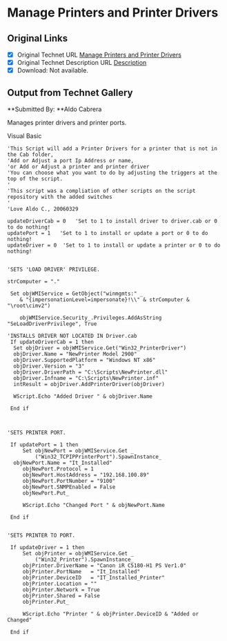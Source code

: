 # Manage Printers and Printer Drivers

## Original Links

- [x] Original Technet URL [Manage Printers and Printer Drivers](https://gallery.technet.microsoft.com/710bb2ad-9a8d-42cb-b142-cda2c1452548)
- [x] Original Technet Description URL [Description](https://gallery.technet.microsoft.com/710bb2ad-9a8d-42cb-b142-cda2c1452548/description)
- [x] Download: Not available.

## Output from Technet Gallery

**Submitted By: **Aldo Cabrera

Manages printer drivers and printer ports.

Visual Basic

```
'This Script will add a Printer Drivers for a printer that is not in the Cab folder, 
'Add or Adjust a port Ip Address or name, 
'or Add or Adjust a printer and printer driver
'You can choose what you want to do by adjusting the triggers at the top of the script.
'
'This script was a compliation of other scripts on the script repository with the added switches
'
'Love Aldo C., 20060329
 
updateDriverCab = 0   'Set to 1 to install driver to driver.cab or 0 to do nothing!
updatePort = 1   'Set to 1 to install or update a port or 0 to do nothing!
updateDriver = 0  'Set to 1 to install or update a printer or 0 to do nothing!
 

'SETS 'LOAD DRIVER' PRIVILEGE.
 
strComputer = "."
 
 Set objWMIService = GetObject("winmgmts:" _
    & "{impersonationLevel=impersonate}!\\" & strComputer & "\root\cimv2")
 
    objWMIService.Security_.Privileges.AddAsString "SeLoadDriverPrivilege", True
 
'INSTALLS DRIVER NOT LOCATED IN Driver.cab
 If updateDriverCab = 1 then
  Set objDriver = objWMIService.Get("Win32_PrinterDriver")
  objDriver.Name = "NewPrinter Model 2900"
  objDriver.SupportedPlatform = "Windows NT x86"
  objDriver.Version = "3"
  objDriver.DriverPath = "C:\Scripts\NewPrinter.dll"
  objDriver.Infname = "C:\Scripts\NewPrinter.inf"
  intResult = objDriver.AddPrinterDriver(objDriver)
  
  WScript.Echo "Added Driver " & objDriver.Name
  
 End if
 
 
 
'SETS PRINTER PORT.
 
 If updatePort = 1 then
     Set objNewPort = objWMIService.Get _
         ("Win32_TCPIPPrinterPort").SpawnInstance_
  objNewPort.Name = "It_Installed"
     objNewPort.Protocol = 1
     objNewPort.HostAddress = "192.168.100.89"
     objNewPort.PortNumber = "9100"
     objNewPort.SNMPEnabled = False
     objNewPort.Put_
     
     WScript.Echo "Changed Port " & objNewPort.Name
     
 End if
 

'SETS PRINTER TO PORT.
 
 If updateDriver = 1 then
     Set objPrinter = objWMIService.Get _
         ("Win32_Printer").SpawnInstance_
     objPrinter.DriverName = "Canon iR C5180-H1 PS Ver1.0"
     objPrinter.PortName   = "It_Installed"
     objPrinter.DeviceID   = "IT_Installed_Printer"
     objPrinter.Location = ""
     objPrinter.Network = True
     objPrinter.Shared = False
     objPrinter.Put_
     
     WScript.Echo "Printer " & objPrinter.DeviceID & "Added or Changed"
     
 End if
```

